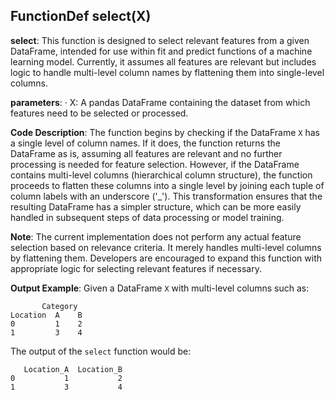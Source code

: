 ## FunctionDef select(X)
**select**: This function is designed to select relevant features from a given DataFrame, intended for use within fit and predict functions of a machine learning model. Currently, it assumes all features are relevant but includes logic to handle multi-level column names by flattening them into single-level columns.

**parameters**:
· X: A pandas DataFrame containing the dataset from which features need to be selected or processed.

**Code Description**: The function begins by checking if the DataFrame `X` has a single level of column names. If it does, the function returns the DataFrame as is, assuming all features are relevant and no further processing is needed for feature selection. However, if the DataFrame contains multi-level columns (hierarchical column structure), the function proceeds to flatten these columns into a single level by joining each tuple of column labels with an underscore ('_'). This transformation ensures that the resulting DataFrame has a simpler structure, which can be more easily handled in subsequent steps of data processing or model training.

**Note**: The current implementation does not perform any actual feature selection based on relevance criteria. It merely handles multi-level columns by flattening them. Developers are encouraged to expand this function with appropriate logic for selecting relevant features if necessary.

**Output Example**: Given a DataFrame `X` with multi-level columns such as:

```
       Category
Location  A    B
0         1    2
1         3    4
```

The output of the `select` function would be:

```
   Location_A  Location_B
0           1           2
1           3           4
```
